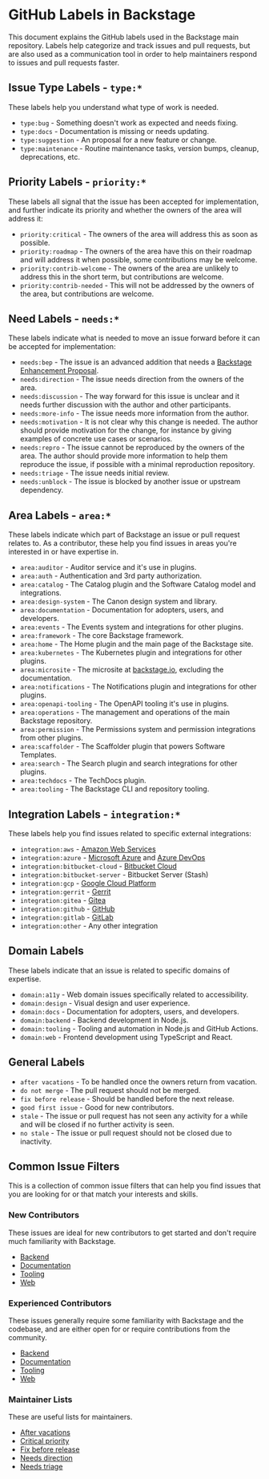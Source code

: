# GitHub Labels in Backstage

This document explains the GitHub labels used in the Backstage main repository. Labels help categorize and track issues and pull requests, but are also used as a communication tool in order to help maintainers respond to issues and pull requests faster.

## Issue Type Labels - `type:*`

These labels help you understand what type of work is needed.

- `type:bug` - Something doesn't work as expected and needs fixing.
- `type:docs` - Documentation is missing or needs updating.
- `type:suggestion` - An proposal for a new feature or change.
- `type:maintenance` - Routine maintenance tasks, version bumps, cleanup, deprecations, etc.

## Priority Labels - `priority:*`

These labels all signal that the issue has been accepted for implementation, and further indicate its priority and whether the owners of the area will address it:

- `priority:critical` - The owners of the area will address this as soon as possible.
- `priority:roadmap` - The owners of the area have this on their roadmap and will address it when possible, some contributions may be welcome.
- `priority:contrib-welcome` - The owners of the area are unlikely to address this in the short term, but contributions are welcome.
- `priority:contrib-needed` - This will not be addressed by the owners of the area, but contributions are welcome.

## Need Labels - `needs:*`

These labels indicate what is needed to move an issue forward before it can be accepted for implementation:

- `needs:bep` - The issue is an advanced addition that needs a [Backstage Enhancement Proposal](./beps/README.md).
- `needs:direction` - The issue needs direction from the owners of the area.
- `needs:discussion` - The way forward for this issue is unclear and it needs further discussion with the author and other participants.
- `needs:more-info` - The issue needs more information from the author.
- `needs:motivation` - It is not clear why this change is needed. The author should provide motivation for the change, for instance by giving examples of concrete use cases or scenarios.
- `needs:repro` - The issue cannot be reproduced by the owners of the area. The author should provide more information to help them reproduce the issue, if possible with a minimal reproduction repository.
- `needs:triage` - The issue needs initial review.
- `needs:unblock` - The issue is blocked by another issue or upstream dependency.

## Area Labels - `area:*`

These labels indicate which part of Backstage an issue or pull request relates to. As a contributor, these help you find issues in areas you're interested in or have expertise in.

- `area:auditor` - Auditor service and it's use in plugins.
- `area:auth` - Authentication and 3rd party authorization.
- `area:catalog` - The Catalog plugin and the Software Catalog model and integrations.
- `area:design-system` - The Canon design system and library.
- `area:documentation` - Documentation for adopters, users, and developers.
- `area:events` - The Events system and integrations for other plugins.
- `area:framework` - The core Backstage framework.
- `area:home` - The Home plugin and the main page of the Backstage site.
- `area:kubernetes` - The Kubernetes plugin and integrations for other plugins.
- `area:microsite` - The microsite at [backstage.io](https://backstage.io), excluding the documentation.
- `area:notifications` - The Notifications plugin and integrations for other plugins.
- `area:openapi-tooling` - The OpenAPI tooling it's use in plugins.
- `area:operations` - The management and operations of the main Backstage repository.
- `area:permission` - The Permissions system and permission integrations from other plugins.
- `area:scaffolder` - The Scaffolder plugin that powers Software Templates.
- `area:search` - The Search plugin and search integrations for other plugins.
- `area:techdocs` - The TechDocs plugin.
- `area:tooling` - The Backstage CLI and repository tooling.

## Integration Labels - `integration:*`

These labels help you find issues related to specific external integrations:

- `integration:aws` - [Amazon Web Services](https://aws.amazon.com/)
- `integration:azure` - [Microsoft Azure](https://azure.microsoft.com/) and [Azure DevOps](https://dev.azure.com/)
- `integration:bitbucket-cloud` - [Bitbucket Cloud](https://bitbucket.org/)
- `integration:bitbucket-server` - Bitbucket Server (Stash)
- `integration:gcp` - [Google Cloud Platform](https://cloud.google.com/)
- `integration:gerrit` - [Gerrit](https://www.gerritcodereview.com/)
- `integration:gitea` - [Gitea](https://gitea.com/)
- `integration:github` - [GitHub](https://github.com/)
- `integration:gitlab` - [GitLab](https://gitlab.com/)
- `integration:other` - Any other integration

## Domain Labels

These labels indicate that an issue is related to specific domains of expertise.

- `domain:a11y` - Web domain issues specifically related to accessibility.
- `domain:design` - Visual design and user experience.
- `domain:docs` - Documentation for adopters, users, and developers.
- `domain:backend` - Backend development in Node.js.
- `domain:tooling` - Tooling and automation in Node.js and GitHub Actions.
- `domain:web` - Frontend development using TypeScript and React.

## General Labels

- `after vacations` - To be handled once the owners return from vacation.
- `do not merge` - The pull request should not be merged.
- `fix before release` - Should be handled before the next release.
- `good first issue` - Good for new contributors.
- `stale` - The issue or pull request has not seen any activity for a while and will be closed if no further activity is seen.
- `no stale` - The issue or pull request should not be closed due to inactivity.

## Common Issue Filters

This is a collection of common issue filters that can help you find issues that you are looking for or that match your interests and skills.

### New Contributors

These issues are ideal for new contributors to get started and don't require much familiarity with Backstage.

- [Backend](https://github.com/backstage/backstage/issues?q=is%3Aopen%20is%3Aissue%20label%3A%22good%20first%20issue%22%20label%3A%22domain%3Abackend%22%20)
- [Documentation](https://github.com/backstage/backstage/issues?q=is%3Aopen%20is%3Aissue%20label%3A%22good%20first%20issue%22%20label%3A%22domain%3Adocs%22%20)
- [Tooling](https://github.com/backstage/backstage/issues?q=is%3Aopen%20is%3Aissue%20label%3A%22good%20first%20issue%22%20label%3A%22domain%3Atooling%22%20)
- [Web](https://github.com/backstage/backstage/issues?q=is%3Aopen%20is%3Aissue%20label%3A%22good%20first%20issue%22%20label%3A%22domain%3Aweb%22%20)

### Experienced Contributors

These issues generally require some familiarity with Backstage and the codebase, and are either open for or require contributions from the community.

- [Backend](<https://github.com/backstage/backstage/issues?q=is%3Aopen%20is%3Aissue%20(label%3Apriority%3Acontrib-welcome%20OR%20label%3Apriority%3Acontrib-needed)%20label%3A%22domain%3Abackend%22%20>)
- [Documentation](<https://github.com/backstage/backstage/issues?q=is%3Aopen%20is%3Aissue%20(label%3Apriority%3Acontrib-welcome%20OR%20label%3Apriority%3Acontrib-needed)%20label%3A%22domain%3Adocs%22%20>)
- [Tooling](<https://github.com/backstage/backstage/issues?q=is%3Aopen%20is%3Aissue%20(label%3Apriority%3Acontrib-welcome%20OR%20label%3Apriority%3Acontrib-needed)%20label%3A%22domain%3Atooling%22%20>)
- [Web](<https://github.com/backstage/backstage/issues?q=is%3Aopen%20is%3Aissue%20(label%3Apriority%3Acontrib-welcome%20OR%20label%3Apriority%3Acontrib-needed)%20label%3A%22domain%3Aweb%22%20>)

### Maintainer Lists

These are useful lists for maintainers.

- [After vacations](https://github.com/backstage/backstage/issues?q=is%3Aopen%20is%3Aissue%20label%3A%22after%20vacations%22)
- [Critical priority](https://github.com/backstage/backstage/issues?q=is%3Aopen%20is%3Aissue%20label%3A%22priority%3Acritical%22)
- [Fix before release](https://github.com/backstage/backstage/issues?q=is%3Aopen%20is%3Aissue%20label%3A%22fix%20before%20release%22)
- [Needs direction](https://github.com/backstage/backstage/issues?q=is%3Aopen%20is%3Aissue%20label%3A%22needs%3Adirection%22)
- [Needs triage](https://github.com/backstage/backstage/issues?q=is%3Aopen%20is%3Aissue%20label%3A%22needs%3Atriage%22)
